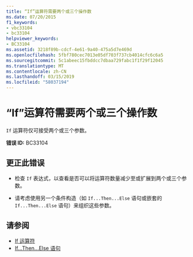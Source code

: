 ```yaml
---
title: “If”运算符需要两个或三个操作数
ms.date: 07/20/2015
f1_keywords:
- vbc33104
- bc33104
helpviewer_keywords:
- BC33104
ms.assetid: 3218f89b-cdcf-4e61-9a40-475a5d7e469d
ms.openlocfilehash: 5fbf780cec7013e05df703f737cb4014cfc6c6a5
ms.sourcegitcommit: 5c1abeec15fbddcc7dbaa729fabc1f1f29f12045
ms.translationtype: MT
ms.contentlocale: zh-CN
ms.lasthandoff: 03/15/2019
ms.locfileid: "58037194"
---
```

# <a name="if-operator-requires-either-two-or-three-operands"></a>“If”运算符需要两个或三个操作数
`If` 运算符仅可接受两个或三个参数。  
  
 **错误 ID:** BC33104  
  
## <a name="to-correct-this-error"></a>更正此错误  
  
-   检查 `If` 表达式，以查看是否可以将运算符数量减少至或扩展到两个或三个参数。  
  
-   请考虑使用另一个条件构造（如 `If...Then...Else` 语句或嵌套的 `If...Then...Else` 语句）来组织这些参数。  
  
## <a name="see-also"></a>请参阅

- [If 运算符](../../visual-basic/language-reference/operators/if-operator.md)
- [If...Then...Else 语句](../../visual-basic/language-reference/statements/if-then-else-statement.md)
